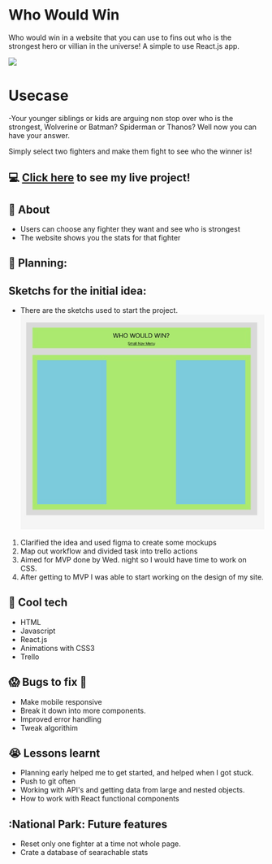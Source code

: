 # Who Would Win
Who would win in a website that you can use to fins out who is the strongest hero or villian in the universe! A simple to use React.js app.

![](http://i.imgur.com/Fkk92M7h.gif)

# Usecase
-Your younger siblings or kids are arguing non stop over who is the strongest, Wolverine or Batman? Spiderman or Thanos? Well now you can have your answer.

Simply select two fighters and make them fight to see who the winner is!

## :computer: [Click here](https://whowouldwin.surge.sh/) to see my live project!

## :speech_balloon: About
- Users can choose any fighter they want and see who is strongest
- The website shows you the stats for that fighter



## :memo: Planning:
## Sketchs for the initial idea:
- There are the sketchs used to start the project.
![](src/Images/planning.png)

1) Clarified the idea and used figma to create some mockups
2) Map out workflow and divided task into trello actions
3) Aimed for MVP done by Wed. night so I would have time to work on CSS.
4) After getting to MVP I was able to start working on the design of my site.


## :rocket: Cool tech
- HTML
- Javascript
- React.js
- Animations with CSS3
- Trello

## :scream: Bugs to fix :poop:
- Make mobile responsive
- Break it down into more components.
- Improved error handling
- Tweak algorithim 

## :sob: Lessons learnt
- Planning early helped me to get started, and helped when I got stuck.
- Push to git often
- Working with API's and getting data from large and nested objects.
- How to work with React functional components 


## :National Park: Future features
- Reset only one fighter at a time not whole page.
- Crate a database of searachable stats